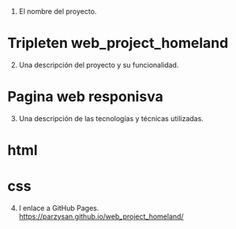 1. El nombre del proyecto.

# Tripleten web_project_homeland

2. Una descripción del proyecto y su funcionalidad.

# Pagina web responisva

3. Una descripción de las tecnologías y técnicas utilizadas.

# html

# css

4. l enlace a GitHub Pages.
   https://parzysan.github.io/web_project_homeland/
